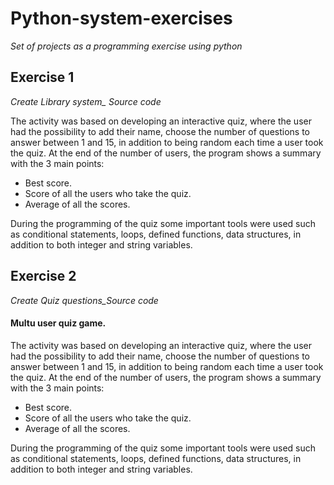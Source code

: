 # Python-system-exercises
*Set of projects as a programming exercise using python*
## Exercise 1
*Create Library system_ Source code* 


The activity was based on developing an interactive quiz, where the user had the possibility to add their name, choose the number of questions to answer between 1 and 15, in addition to being random each time a user took the quiz. At the end of the number of users, the program shows a summary with the 3 main points:

- Best score.
- Score of all the users who take the quiz.
- Average of all the scores. <br>

During the programming of the quiz some important tools were used such as conditional statements, loops, defined functions, data structures, in addition to both integer and string variables.
## Exercise 2
*Create Quiz questions_Source code*

#### Multu user quiz game.
The activity was based on developing an interactive quiz, where the user had the possibility to add their name, choose the number of questions to answer between 1 and 15, in addition to being random each time a user took the quiz. At the end of the number of users, the program shows a summary with the 3 main points:
- Best score.
- Score of all the users who take the quiz.
- Average of all the scores.


During the programming of the quiz some important tools were used such as conditional statements, loops, defined functions, data structures, in addition to both integer and string variables.
